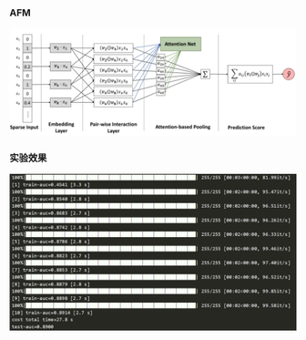 ### AFM
![](https://github.com/wangru8080/Deep_CTR/blob/master/picture/AFM.png)  

### 实验效果
![](https://github.com/wangru8080/Deep_CTR/blob/master/picture/AFM_result.png)
